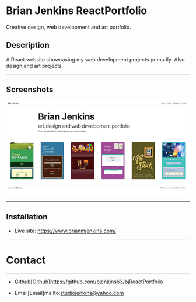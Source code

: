 # Brian Jenkins ReactPortfolio
Creative design, web development and art portfolio.

## Description
A React website showcasing my web development projects primarily. Also design and art projects.

_________


## Screenshots


![](src/assets/images/bj_react.jpg)


_________


## Installation

 * Live site: https://www.brianmjenkins.com/


_________

# Contact
*********

* Github[Github]https://github.com/bjenkins63/bjReactPortfolio

* Email[Email]mailto:studiojenkins@yahoo.com
